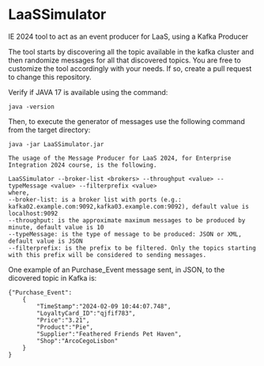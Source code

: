 # LaaSSimulator
IE 2024 tool to act as an event producer for LaaS, using a Kafka Producer 

The tool starts by discovering all the topic available in the kafka cluster and then randomize messages for all that discovered topics.
You are free to customize the tool accordingly with your needs. If so, create a pull request to change this repository.

Verify if JAVA 17 is available using the command: 

```
java -version
```

Then, to execute the generator of messages use the following command from the target directory:
```
java -jar LaaSSimulator.jar 
```
```
The usage of the Message Producer for LaaS 2024, for Enterprise Integration 2024 course, is the following.

LaaSSimulator --broker-list <brokers> --throughput <value> --typeMessage <value> --filterprefix <value> 
where, 
--broker-list: is a broker list with ports (e.g.: kafka02.example.com:9092,kafka03.example.com:9092), default value is localhost:9092
--throughput: is the approximate maximum messages to be produced by minute, default value is 10
--typeMessage: is the type of message to be produced: JSON or XML, default value is JSON
--filterprefix: is the prefix to be filtered. Only the topics starting with this prefix will be considered to sending messages.
```

One example of an Purchase_Event message sent, in JSON, to the dicovered topic in Kafka is:
```
{"Purchase_Event":
	{
		"TimeStamp":"2024-02-09 10:44:07.748",
		"LoyaltyCard_ID":"qjfif783",
		"Price":"3.21",
		"Product":"Pie",
		"Supplier":"Feathered Friends Pet Haven",
		"Shop":"ArcoCegoLisbon"
	}
}
```